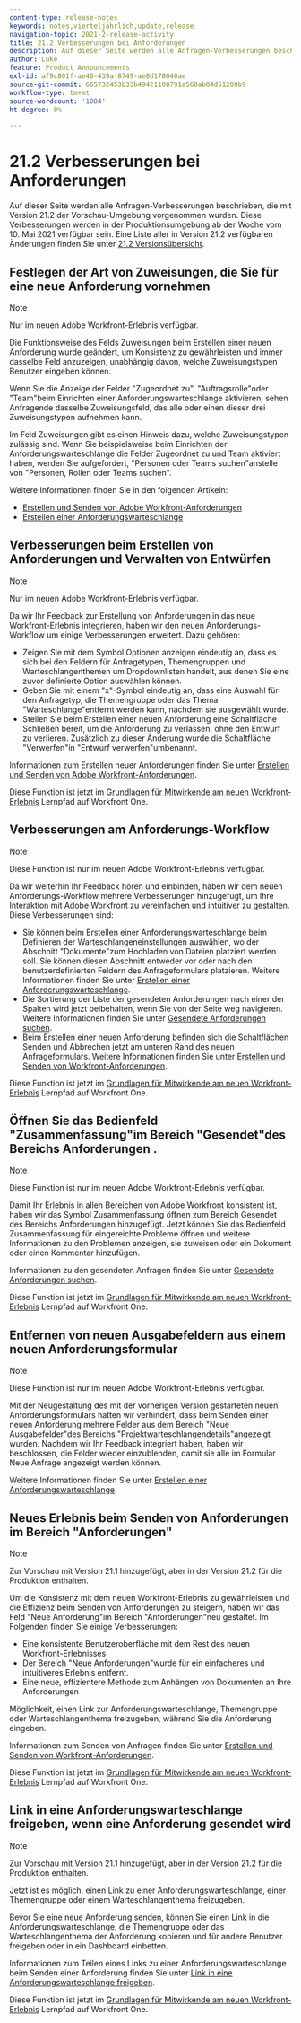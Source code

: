 ```yaml
---
content-type: release-notes
keywords: notes,vierteljährlich,update,release
navigation-topic: 2021-2-release-activity
title: 21.2 Verbesserungen bei Anforderungen
description: Auf dieser Seite werden alle Anfragen-Verbesserungen beschrieben, die mit Version 21.2 der Vorschau-Umgebung vorgenommen wurden. Diese Verbesserungen werden in der Produktionsumgebung ab der Woche vom 10. Mai 2021 verfügbar sein. Eine Liste aller in Version 21.2 verfügbaren Änderungen finden Sie in der Versionshinweise 21.2 .
author: Luke
feature: Product Announcements
exl-id: af9c801f-ae40-439a-8749-ae8d178040ae
source-git-commit: 665732453b33b49421108791a560ab84d51280b9
workflow-type: tm+mt
source-wordcount: '1084'
ht-degree: 0%

---
```


# 21.2 Verbesserungen bei Anforderungen

Auf dieser Seite werden alle Anfragen-Verbesserungen beschrieben, die mit Version 21.2 der Vorschau-Umgebung vorgenommen wurden. Diese Verbesserungen werden in der Produktionsumgebung ab der Woche vom 10. Mai 2021 verfügbar sein. Eine Liste aller in Version 21.2 verfügbaren Änderungen finden Sie unter [21.2 Versionsübersicht](../../../product-announcements/product-releases/21.2-release-activity/21-2-release-overview.md).

## Festlegen der Art von Zuweisungen, die Sie für eine neue Anforderung vornehmen

>[!NOTE]
>
>Nur im neuen Adobe Workfront-Erlebnis verfügbar.

Die Funktionsweise des Felds Zuweisungen beim Erstellen einer neuen Anforderung wurde geändert, um Konsistenz zu gewährleisten und immer dasselbe Feld anzuzeigen, unabhängig davon, welche Zuweisungstypen Benutzer eingeben können.

Wenn Sie die Anzeige der Felder &quot;Zugeordnet zu&quot;, &quot;Auftragsrolle&quot;oder &quot;Team&quot;beim Einrichten einer Anforderungswarteschlange aktivieren, sehen Anfragende dasselbe Zuweisungsfeld, das alle oder einen dieser drei Zuweisungstypen aufnehmen kann.

Im Feld Zuweisungen gibt es einen Hinweis dazu, welche Zuweisungstypen zulässig sind. Wenn Sie beispielsweise beim Einrichten der Anforderungswarteschlange die Felder Zugeordnet zu und Team aktiviert haben, werden Sie aufgefordert, &quot;Personen oder Teams suchen&quot;anstelle von &quot;Personen, Rollen oder Teams suchen&quot;.

Weitere Informationen finden Sie in den folgenden Artikeln:

* [Erstellen und Senden von Adobe Workfront-Anforderungen](/help/quicksilver/manage-work/requests/create-requests/create-submit-requests.md)
* [Erstellen einer Anforderungswarteschlange](../../../manage-work/requests/create-and-manage-request-queues/create-request-queue.md)

## Verbesserungen beim Erstellen von Anforderungen und Verwalten von Entwürfen

>[!NOTE]
>
>Nur im neuen Adobe Workfront-Erlebnis verfügbar.

Da wir Ihr Feedback zur Erstellung von Anforderungen in das neue Workfront-Erlebnis integrieren, haben wir den neuen Anforderungs-Workflow um einige Verbesserungen erweitert. Dazu gehören:

* Zeigen Sie mit dem Symbol Optionen anzeigen eindeutig an, dass es sich bei den Feldern für Anfragetypen, Themengruppen und Warteschlangenthemen um Dropdownlisten handelt, aus denen Sie eine zuvor definierte Option auswählen können.
* Geben Sie mit einem &quot;x&quot;-Symbol eindeutig an, dass eine Auswahl für den Anfragetyp, die Themengruppe oder das Thema &quot;Warteschlange&quot;entfernt werden kann, nachdem sie ausgewählt wurde.
* Stellen Sie beim Erstellen einer neuen Anforderung eine Schaltfläche Schließen bereit, um die Anforderung zu verlassen, ohne den Entwurf zu verlieren. Zusätzlich zu dieser Änderung wurde die Schaltfläche &quot;Verwerfen&quot;in &quot;Entwurf verwerfen&quot;umbenannt.

Informationen zum Erstellen neuer Anforderungen finden Sie unter [Erstellen und Senden von Adobe Workfront-Anforderungen](/help/quicksilver/manage-work/requests/create-requests/create-submit-requests.md).

Diese Funktion ist jetzt im [Grundlagen für Mitwirkende am neuen Workfront-Erlebnis](https://one.workfront.com/s/learningpath1/collaborator-fundamentals-for-the-new-workfront-experience-MCY5AMOQQTGFDVZB4ODS6TXCYE2A) Lernpfad auf Workfront One.

## Verbesserungen am Anforderungs-Workflow

>[!NOTE]
>
>Diese Funktion ist nur im neuen Adobe Workfront-Erlebnis verfügbar.

Da wir weiterhin Ihr Feedback hören und einbinden, haben wir dem neuen Anforderungs-Workflow mehrere Verbesserungen hinzugefügt, um Ihre Interaktion mit Adobe Workfront zu vereinfachen und intuitiver zu gestalten. Diese Verbesserungen sind:

* Sie können beim Erstellen einer Anforderungswarteschlange beim Definieren der Warteschlangeneinstellungen auswählen, wo der Abschnitt &quot;Dokumente&quot;zum Hochladen von Dateien platziert werden soll. Sie können diesen Abschnitt entweder vor oder nach den benutzerdefinierten Feldern des Anfrageformulars platzieren. Weitere Informationen finden Sie unter [Erstellen einer Anforderungswarteschlange](../../../manage-work/requests/create-and-manage-request-queues/create-request-queue.md).
* Die Sortierung der Liste der gesendeten Anforderungen nach einer der Spalten wird jetzt beibehalten, wenn Sie von der Seite weg navigieren. Weitere Informationen finden Sie unter [Gesendete Anforderungen suchen](../../../manage-work/requests/create-requests/locate-submitted-requests.md).
* Beim Erstellen einer neuen Anforderung befinden sich die Schaltflächen Senden und Abbrechen jetzt am unteren Rand des neuen Anfrageformulars. Weitere Informationen finden Sie unter [Erstellen und Senden von Workfront-Anforderungen](/help/quicksilver/manage-work/requests/create-requests/create-submit-requests.md).

Diese Funktion ist jetzt im [Grundlagen für Mitwirkende am neuen Workfront-Erlebnis](https://one.workfront.com/s/learningpath1/collaborator-fundamentals-for-the-new-workfront-experience-MCY5AMOQQTGFDVZB4ODS6TXCYE2A) Lernpfad auf Workfront One.

## Öffnen Sie das Bedienfeld &quot;Zusammenfassung&quot;im Bereich &quot;Gesendet&quot;des Bereichs Anforderungen .

>[!NOTE]
>
>Diese Funktion ist nur im neuen Adobe Workfront-Erlebnis verfügbar.

Damit Ihr Erlebnis in allen Bereichen von Adobe Workfront konsistent ist, haben wir das Symbol Zusammenfassung öffnen zum Bereich Gesendet des Bereichs Anforderungen hinzugefügt. Jetzt können Sie das Bedienfeld Zusammenfassung für eingereichte Probleme öffnen und weitere Informationen zu den Problemen anzeigen, sie zuweisen oder ein Dokument oder einen Kommentar hinzufügen.

Informationen zu den gesendeten Anfragen finden Sie unter [Gesendete Anforderungen suchen](../../../manage-work/requests/create-requests/locate-submitted-requests.md).

Diese Funktion ist jetzt im [Grundlagen für Mitwirkende am neuen Workfront-Erlebnis](https://one.workfront.com/s/learningpath1/collaborator-fundamentals-for-the-new-workfront-experience-MCY5AMOQQTGFDVZB4ODS6TXCYE2A) Lernpfad auf Workfront One.

## Entfernen von neuen Ausgabefeldern aus einem neuen Anforderungsformular

>[!NOTE]
>
>Diese Funktion ist nur im neuen Adobe Workfront-Erlebnis verfügbar.

Mit der Neugestaltung des mit der vorherigen Version gestarteten neuen Anforderungsformulars hatten wir verhindert, dass beim Senden einer neuen Anforderung mehrere Felder aus dem Bereich &quot;Neue Ausgabefelder&quot;des Bereichs &quot;Projektwarteschlangendetails&quot;angezeigt wurden. Nachdem wir Ihr Feedback integriert haben, haben wir beschlossen, die Felder wieder einzublenden, damit sie alle im Formular Neue Anfrage angezeigt werden können.

Weitere Informationen finden Sie unter [Erstellen einer Anforderungswarteschlange](../../../manage-work/requests/create-and-manage-request-queues/create-request-queue.md).

## Neues Erlebnis beim Senden von Anforderungen im Bereich &quot;Anforderungen&quot;

>[!NOTE]
>
>Zur Vorschau mit Version 21.1 hinzugefügt, aber in der Version 21.2 für die Produktion enthalten.

Um die Konsistenz mit dem neuen Workfront-Erlebnis zu gewährleisten und die Effizienz beim Senden von Anforderungen zu steigern, haben wir das Feld &quot;Neue Anforderung&quot;im Bereich &quot;Anforderungen&quot;neu gestaltet. Im Folgenden finden Sie einige Verbesserungen:

* Eine konsistente Benutzeroberfläche mit dem Rest des neuen Workfront-Erlebnisses
* Der Bereich &quot;Neue Anforderungen&quot;wurde für ein einfacheres und intuitiveres Erlebnis entfernt.
* Eine neue, effizientere Methode zum Anhängen von Dokumenten an Ihre Anforderungen

Möglichkeit, einen Link zur Anforderungswarteschlange, Themengruppe oder Warteschlangenthema freizugeben, während Sie die Anforderung eingeben.

Informationen zum Senden von Anfragen finden Sie unter [Erstellen und Senden von Workfront-Anforderungen](/help/quicksilver/manage-work/requests/create-requests/create-submit-requests.md).

Diese Funktion ist jetzt im [Grundlagen für Mitwirkende am neuen Workfront-Erlebnis](https://one.workfront.com/s/learningpath1/collaborator-fundamentals-for-the-new-workfront-experience-MCY5AMOQQTGFDVZB4ODS6TXCYE2A) Lernpfad auf Workfront One.

## Link in eine Anforderungswarteschlange freigeben, wenn eine Anforderung gesendet wird

>[!NOTE]
>
>Zur Vorschau mit Version 21.1 hinzugefügt, aber in der Version 21.2 für die Produktion enthalten.

Jetzt ist es möglich, einen Link zu einer Anforderungswarteschlange, einer Themengruppe oder einem Warteschlangenthema freizugeben.

Bevor Sie eine neue Anforderung senden, können Sie einen Link in die Anforderungswarteschlange, die Themengruppe oder das Warteschlangenthema der Anforderung kopieren und für andere Benutzer freigeben oder in ein Dashboard einbetten.

Informationen zum Teilen eines Links zu einer Anforderungswarteschlange beim Senden einer Anforderung finden Sie unter [Link in eine Anforderungswarteschlange freigeben](../../../manage-work/requests/create-requests/share-link-to-request-queue.md).

Diese Funktion ist jetzt im [Grundlagen für Mitwirkende am neuen Workfront-Erlebnis](https://one.workfront.com/s/learningpath1/collaborator-fundamentals-for-the-new-workfront-experience-MCY5AMOQQTGFDVZB4ODS6TXCYE2A) Lernpfad auf Workfront One.
